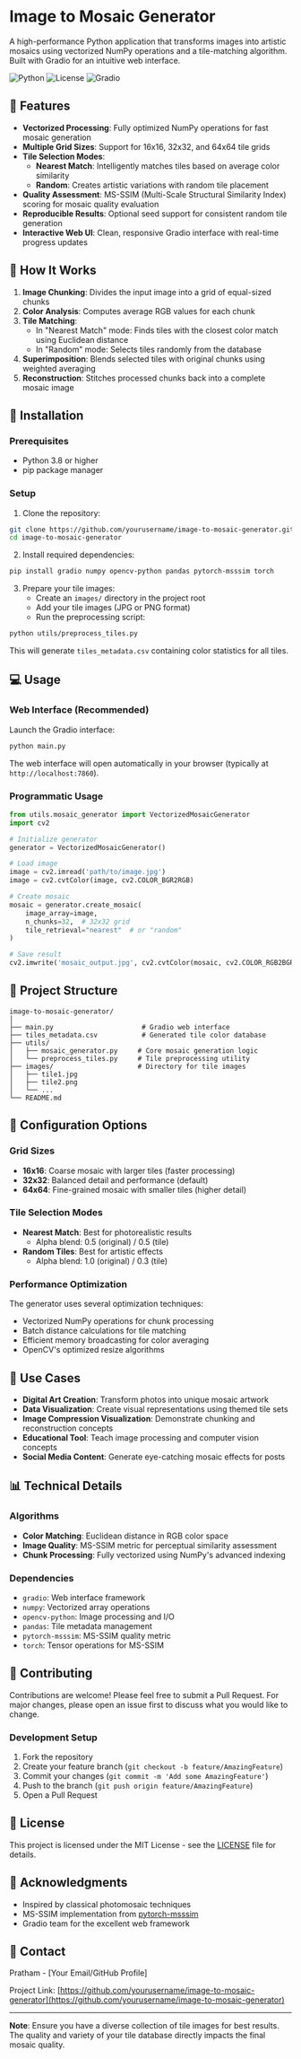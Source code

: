# Image to Mosaic Generator

A high-performance Python application that transforms images into artistic mosaics using vectorized NumPy operations and a tile-matching algorithm. Built with Gradio for an intuitive web interface.

![Python](https://img.shields.io/badge/python-3.8%2B-blue)
![License](https://img.shields.io/badge/license-MIT-green)
![Gradio](https://img.shields.io/badge/Gradio-4.0%2B-orange)

## 🎨 Features

- **Vectorized Processing**: Fully optimized NumPy operations for fast mosaic generation
- **Multiple Grid Sizes**: Support for 16x16, 32x32, and 64x64 tile grids
- **Tile Selection Modes**: 
  - **Nearest Match**: Intelligently matches tiles based on average color similarity
  - **Random**: Creates artistic variations with random tile placement
- **Quality Assessment**: MS-SSIM (Multi-Scale Structural Similarity Index) scoring for mosaic quality evaluation
- **Reproducible Results**: Optional seed support for consistent random tile generation
- **Interactive Web UI**: Clean, responsive Gradio interface with real-time progress updates

## 📸 How It Works

1. **Image Chunking**: Divides the input image into a grid of equal-sized chunks
2. **Color Analysis**: Computes average RGB values for each chunk
3. **Tile Matching**: 
   - In "Nearest Match" mode: Finds tiles with the closest color match using Euclidean distance
   - In "Random" mode: Selects tiles randomly from the database
4. **Superimposition**: Blends selected tiles with original chunks using weighted averaging
5. **Reconstruction**: Stitches processed chunks back into a complete mosaic image

## 🚀 Installation

### Prerequisites
- Python 3.8 or higher
- pip package manager

### Setup

1. Clone the repository:
```bash
git clone https://github.com/yourusername/image-to-mosaic-generator.git
cd image-to-mosaic-generator
```

2. Install required dependencies:
```bash
pip install gradio numpy opencv-python pandas pytorch-msssim torch
```

3. Prepare your tile images:
   - Create an `images/` directory in the project root
   - Add your tile images (JPG or PNG format)
   - Run the preprocessing script:
```bash
python utils/preprocess_tiles.py
```

This will generate `tiles_metadata.csv` containing color statistics for all tiles.

## 💻 Usage

### Web Interface (Recommended)

Launch the Gradio interface:
```bash
python main.py
```

The web interface will open automatically in your browser (typically at `http://localhost:7860`).

### Programmatic Usage

```python
from utils.mosaic_generator import VectorizedMosaicGenerator
import cv2

# Initialize generator
generator = VectorizedMosaicGenerator()

# Load image
image = cv2.imread('path/to/image.jpg')
image = cv2.cvtColor(image, cv2.COLOR_BGR2RGB)

# Create mosaic
mosaic = generator.create_mosaic(
    image_array=image,
    n_chunks=32,  # 32x32 grid
    tile_retrieval="nearest"  # or "random"
)

# Save result
cv2.imwrite('mosaic_output.jpg', cv2.cvtColor(mosaic, cv2.COLOR_RGB2BGR))
```

## 📁 Project Structure

```
image-to-mosaic-generator/
│
├── main.py                      # Gradio web interface
├── tiles_metadata.csv           # Generated tile color database
├── utils/
│   ├── mosaic_generator.py     # Core mosaic generation logic
│   └── preprocess_tiles.py     # Tile preprocessing utility
├── images/                     # Directory for tile images
│   ├── tile1.jpg
│   ├── tile2.png
│   └── ...
└── README.md
```

## 🔧 Configuration Options

### Grid Sizes
- **16x16**: Coarse mosaic with larger tiles (faster processing)
- **32x32**: Balanced detail and performance (default)
- **64x64**: Fine-grained mosaic with smaller tiles (higher detail)

### Tile Selection Modes
- **Nearest Match**: Best for photorealistic results
  - Alpha blend: 0.5 (original) / 0.5 (tile)
- **Random Tiles**: Best for artistic effects
  - Alpha blend: 1.0 (original) / 0.3 (tile)

### Performance Optimization
The generator uses several optimization techniques:
- Vectorized NumPy operations for chunk processing
- Batch distance calculations for tile matching
- Efficient memory broadcasting for color averaging
- OpenCV's optimized resize algorithms

## 🎯 Use Cases

- **Digital Art Creation**: Transform photos into unique mosaic artwork
- **Data Visualization**: Create visual representations using themed tile sets
- **Image Compression Visualization**: Demonstrate chunking and reconstruction concepts
- **Educational Tool**: Teach image processing and computer vision concepts
- **Social Media Content**: Generate eye-catching mosaic effects for posts

## 📊 Technical Details

### Algorithms
- **Color Matching**: Euclidean distance in RGB color space
- **Image Quality**: MS-SSIM metric for perceptual similarity assessment
- **Chunk Processing**: Fully vectorized using NumPy's advanced indexing

### Dependencies
- `gradio`: Web interface framework
- `numpy`: Vectorized array operations
- `opencv-python`: Image processing and I/O
- `pandas`: Tile metadata management
- `pytorch-msssim`: MS-SSIM quality metric
- `torch`: Tensor operations for MS-SSIM

## 🤝 Contributing

Contributions are welcome! Please feel free to submit a Pull Request. For major changes, please open an issue first to discuss what you would like to change.

### Development Setup
1. Fork the repository
2. Create your feature branch (`git checkout -b feature/AmazingFeature`)
3. Commit your changes (`git commit -m 'Add some AmazingFeature'`)
4. Push to the branch (`git push origin feature/AmazingFeature`)
5. Open a Pull Request

## 📝 License

This project is licensed under the MIT License - see the [LICENSE](LICENSE) file for details.

## 🙏 Acknowledgments

- Inspired by classical photomosaic techniques
- MS-SSIM implementation from [pytorch-msssim](https://github.com/VainF/pytorch-msssim)
- Gradio team for the excellent web framework

## 📧 Contact

Pratham - [Your Email/GitHub Profile]

Project Link: [https://github.com/yourusername/image-to-mosaic-generator](https://github.com/yourusername/image-to-mosaic-generator)

---

**Note**: Ensure you have a diverse collection of tile images for best results. The quality and variety of your tile database directly impacts the final mosaic quality.
